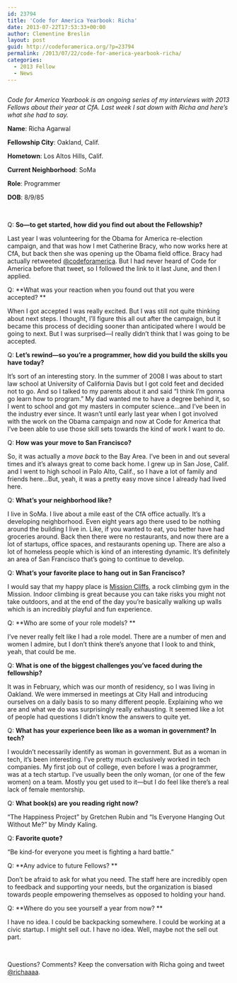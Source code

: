 ```yaml
---
id: 23794
title: 'Code for America Yearbook: Richa'
date: 2013-07-22T17:53:33+00:00
author: Clementine Breslin
layout: post
guid: http://codeforamerica.org/?p=23794
permalink: /2013/07/22/code-for-america-yearbook-richa/
categories:
  - 2013 Fellow
  - News
---
```

[<img class="alignleft size-medium wp-image-23806" src="http://codeforamerica.org/wp-content/uploads/2013/07/photo1-236x300.jpg" alt="" />](http://codeforamerica.org/wp-content/uploads/2013/07/photo1.jpg)

_Code for America Yearbook is an ongoing series of my interviews with 2013 Fellows about their year at CfA. Last week I sat down with Richa and here&#8217;s what she had to say._

**Name**: Richa Agarwal

**Fellowship City**: Oakland, Calif.

**Hometown**: Los Altos Hills, Calif.

**Current Neighborhood**: SoMa

**Role**: Programmer

**DOB**: 8/9/85

&nbsp;

Q: **So—to get started, how did you find out about the Fellowship?**

Last year I was volunteering for the Obama for America re-election campaign, and that was how I met Catherine Bracy, who now works here at CfA, but back then she was opening up the Obama field office. Bracy had actually retweeted [@codeforamerica](http://twitter.com/codeforamerica). But I had never heard of Code for America before that tweet, so I followed the link to it last June, and then I applied.

Q: **What was your reaction when you found out that you were accepted? **

When I got accepted I was really excited. But I was still not quite thinking about next steps. I thought, I’ll figure this all out after the campaign, but it became this process of deciding sooner than anticipated where I would be going to next. But I was surprised—I really didn’t think that I was going to be accepted.

Q: **Let’s rewind—so you’re a programmer, how did you build the skills you have today?**

It’s sort of an interesting story. In the summer of 2008 I was about to start law school at University of California Davis but I got cold feet and decided not to go. And so I talked to my parents about it and said “I think I’m gonna go learn how to program.” My dad wanted me to have a degree behind it, so I went to school and got my masters in computer science&#8230;and I’ve been in the industry ever since. It wasn’t until early last year when I got involved with the work on the Obama campaign and now at Code for America that I’ve been able to use those skill sets towards the kind of work I want to do.

Q: **How was your move to San Francisco?**

So, it was actually a _move back_ to the Bay Area. I’ve been in and out several times and it’s always great to come back home. I grew up in San Jose, Calif. and I went to high school in Palo Alto, Calif., so I have a lot of family and friends here&#8230;But, yeah, it was a pretty easy move since I already had lived here.

Q: **What’s your neighborhood like?**

I live in SoMa. I live about a mile east of the CfA office actually. It’s a developing neighborhood. Even eight years ago there used to be nothing around the building I live in. Like, if you wanted to eat, you better have had groceries around. Back then there were no restaurants, and now there are a lot of startups, office spaces, and restaurants opening up. There are also a lot of homeless people which is kind of an interesting dynamic. It’s definitely an area of San Francisco that’s going to continue to develop.

Q: **What’s your favorite place to hang out in San Francisco?**

I would say that my happy place is [Mission Cliffs](http://www.touchstoneclimbing.com/mission-cliffs), a rock climbing gym in the Mission. Indoor climbing is great because you can take risks you might not take outdoors, and at the end of the day you’re basically walking up walls which is an incredibly playful and fun experience.

Q: **Who are some of your role models? **

I’ve never really felt like I had a role model. There are a number of men and women I admire, but I don’t think there’s anyone that I look to and think, yeah, that could be me.

Q: **What is one of the biggest challenges you’ve faced during the fellowship?**

It was in February, which was our month of residency, so I was living in Oakland. We were immersed in meetings at City Hall and introducing ourselves on a daily basis to so many different people. Explaining who we are and what we do was surprisingly really exhausting. It seemed like a lot of people had questions I didn’t know the answers to quite yet.

Q: **What has your experience been like as a woman in government? In tech?**

I wouldn’t necessarily identify as woman in government. But as a woman in tech, it’s been interesting. I’ve pretty much exclusively worked in tech companies. My first job out of college, even before I was a programmer, was at a tech startup. I’ve usually been the only woman, (or one of the few women) on a team. Mostly you get used to it—but I do feel like there’s a real lack of female mentorship.

Q: **What book(s) are you reading right now?**

“The Happiness Project” by Gretchen Rubin and “Is Everyone Hanging Out Without Me?” by Mindy Kaling.

Q: **Favorite quote?**

“Be kind-for everyone you meet is fighting a hard battle.”

Q: **Any advice to future Fellows? **

Don’t be afraid to ask for what you need. The staff here are incredibly open to feedback and supporting your needs, but the organization is biased towards people empowering themselves as opposed to holding your hand.

Q: **Where do you see yourself a year from now? **

I have no idea. I could be backpacking somewhere. I could be working at a civic startup. I might sell out. I have no idea. Well, maybe not the sell out part.

&nbsp;

Questions? Comments? Keep the conversation with Richa going and tweet [@richaaaa](https://twitter.com/richaaaa).